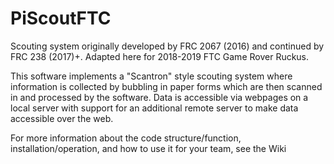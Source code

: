 # PiScoutFTC
Scouting system originally developed by FRC 2067 (2016) and continued by FRC 238 (2017)+.  Adapted here for 2018-2019 FTC Game Rover Ruckus.

This software implements a "Scantron" style scouting system where information is collected by bubbling in paper forms which are then scanned in and processed by the software. Data is accessible via webpages on a local server with support for an additional remote server to make data accessible over the web.

For more information about the code structure/function, installation/operation, and how to use it for your team, see the Wiki


